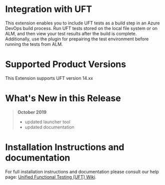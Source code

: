# Integration with UFT

This extension enables you to include UFT tests as a build step in an Azure DevOps build process. Run UFT tests stored on the local file system or on ALM, and then view your test results after the build is complete.
Additionally, use the plugin for prepairing the test environment before running the tests from ALM. 

# Supported Product Versions

This Extension supports UFT version 14.xx

# What's New in this Release

> **October 2019**
> - updated launcher tool
> - updated documentation

# Installation Instructions and documentation

For full installation instructions and documentation please consult our help page: [Unified Functional Testing (UFT) Wiki](https://github.com/hpsa/ADM-TFS-Extension/wiki/Unified-Functional-Testing-%28UFT%29-TFS-Extension).



